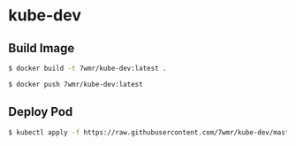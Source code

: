# kube-dev


## Build Image

```bash
$ docker build -t 7wmr/kube-dev:latest .          
```

```bash
$ docker push 7wmr/kube-dev:latest      
```

## Deploy Pod

```bash
$ kubectl apply -f https://raw.githubusercontent.com/7wmr/kube-dev/master/kube-dev.yaml  
```